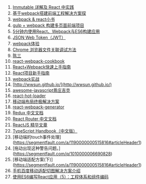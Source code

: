 1. [Immutable 详解及 React 中实践](https://github.com/camsong/blog/issues/3)
2. [基于webpack搭建前端工程解决方案探](https://github.com/chemdemo/chemdemo.github.io/issues)
3. [webpack & react小书](https://hulufei.gitbooks.io/react-tutorial/content/webpack.html)
4. [gulp + webpack 构建多页面前端项目](https://github.com/fwon/blog/issues/17)
5. [5分钟内使用React、Webpack与ES6构建应用](http://blog.leapoahead.com/2015/09/12/react-es6-webpack-in-5-minutes/)
6. [JSON Web Token（JWT）](http://blog.leapoahead.com/2015/09/06/understanding-jwt/)
7. [webpack体验](http://yikaj.gitcafe.io/2015/06/18/webpack%E4%BD%93%E9%AA%8C/)
8. [Chrome 浏览器文件关联调试方法](http://acwong.org/2015/05/26/chrome-file-associations-debugging/)
9. [陈三](https://www.zfanw.com/blog/)
10. [react-webpack-cookbook](https://fakefish.github.io/react-webpack-cookbook/)
11. [React+Webpack快速上手指南](http://www.jianshu.com/p/418e48e0cef1)
12. [React项目新手指南](http://www.w3ctech.com/topic/1496)
13. [webpack实战](http://noscripter.github.io/2015/06/18/webpack-in-action.html)
14. [http://wwsun.github.io/](http://wwsun.github.io/)
15. [awesome-javascript景庄吉克](https://github.com/wwsun/awesome-javascript)
16. [react-hot-loader](https://github.com/gaearon)
17. [移动端布局终极解决方案](http://imochen.github.io/hotcss/)
18. [react-webpack-generator](http://www.checkme.tw/wordpress/react-webpack-generator/)
19. [Redux 中文文档](https://camsong.github.io/redux-in-chinese/index.html)
20. [React Router 中文文档](http://react-guide.github.io/react-router-cn/)
21. [ReactJS 精华文章](http://zhuanlan.zhihu.com/purerender)
22. [TypeScript Handbook（中文版）](https://www.gitbook.com/book/zhongsp/typescript-handbook/details)
23. [移动端的touch事件处理] (https://segmentfault.com/a/1190000000515816#articleHeader1)
24. [拖动出现这种警告问题。] (https://segmentfault.com/q/1010000006690828)
25. [移动端适配方案(下)] (https://segmentfault.com/a/1190000000515816#articleHeader1)
26. [手机百度移动适配切图解决方案介绍](http://js8.in/2015/12/12/%E6%89%8B%E6%9C%BA%E7%99%BE%E5%BA%A6%E7%A7%BB%E5%8A%A8%E9%80%82%E9%85%8D%E5%88%87%E5%9B%BE%E8%A7%A3%E5%86%B3%E6%96%B9%E6%A1%88%E4%BB%8B%E7%BB%8D/)
27. [使用ES6编写React应用（5）：工程体系和组件编码](http://wwsun.github.io/posts/react-with-es6-part-5.html)
